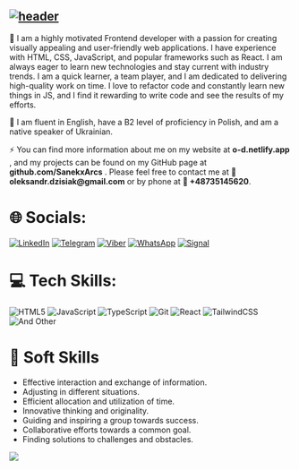 ## [![header](https://capsule-render.vercel.app/api?type=waving&color=gradient&height=200&section=header&text=Oleksandr%20Dzisiak-nl-&animation=fadeIn&fontSize=90&desc=Frontend%20Developer&descSize=30)](https://o-d.netlify.app/)

<div>
  <p>🌱 I am a highly motivated Frontend developer with a passion for creating visually appealing and user-friendly web applications. I have experience with HTML, CSS, JavaScript, and popular frameworks such as React. I am always eager to learn new technologies and stay current with industry trends. I am a quick learner, a team player, and I am dedicated to delivering high-quality work on time. I love to refactor code and constantly learn new things in JS, and I find it rewarding to write code and see the results of my efforts.</p>
  <p>💬 I am fluent in English, have a B2 level of proficiency in Polish, and am a native speaker of Ukrainian.</p>
  <p>⚡ You can find more information about me on my website at <b> o-d.netlify.app </b>, and my projects can be found on my GitHub page at <b>github.com/SanekxArcs</b> . Please feel free to contact me at <b> 📧 oleksandr.dzisiak@gmail.com</b> or by phone at <b>📲 +48735145620</b>.</p>
</div>

# 🌐 Socials:
[![LinkedIn](https://img.shields.io/badge/LinkedIn-2CA5E0?style=for-the-badge&logo=linkedIn&logoColor=white)](https://linkedin.com/in/https://www.linkedin.com/in/od-/) 
[![Telegram](https://img.shields.io/badge/Telegram-2CA5E0?style=for-the-badge&logo=telegram&logoColor=white)](https://t.me/Sanekx_Arcs) 
[![Viber](https://img.shields.io/badge/Viber-8B66A9?style=for-the-badge&logo=viber&logoColor=white)](https://linkedin.com/in/https://www.linkedin.com/in/od-/) 
[![WhatsApp](https://img.shields.io/badge/WhatsApp-25D366?style=for-the-badge&logo=whatsapp&logoColor=white)](https://wa.me/qr/DISE7CCEVP5JJ1) 
[![Signal](https://img.shields.io/badge/Signal-%23039BE5.svg?style=for-the-badge&logo=Signal&logoColor=white)](https://linkedin.com/in/https://www.linkedin.com/in/od-/) 

# 💻 Tech Skills:
![HTML5](https://img.shields.io/badge/html5-%23E34F26.svg?style=for-the-badge&logo=html5&logoColor=white) 
![JavaScript](https://img.shields.io/badge/javascript-%23323330.svg?style=for-the-badge&logo=javascript&logoColor=%23F7DF1E) 
![TypeScript](https://img.shields.io/badge/typescript-%23007ACC.svg?style=for-the-badge&logo=typescript&logoColor=white) 
![Git](https://img.shields.io/badge/git-%23F05033.svg?style=for-the-badge&logo=git&logoColor=white)
![React](https://img.shields.io/badge/react-%2320232a.svg?style=for-the-badge&logo=react&logoColor=%2361DAFB) 
![TailwindCSS](https://img.shields.io/badge/tailwindcss-%2338B2AC.svg?style=for-the-badge&logo=tailwind-css&logoColor=white) 
![And Other](https://img.shields.io/badge/And%20other-%23F24E1E.svg?style=for-the-badge&logo=And-other&logoColor=white)

# 💬 Soft Skills
- Effective interaction and exchange of information.
- Adjusting in different situations.
- Efficient allocation and utilization of time.
- Innovative thinking and originality.
- Guiding and inspiring a group towards success.
- Collaborative efforts towards a common goal.
 - Finding solutions to challenges and obstacles.

[![](https://visitcount.itsvg.in/api?id=SanekxArcs&label=Profile%20Views&icon=5&pretty=true)](https://visitcount.itsvg.in)
